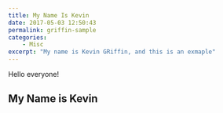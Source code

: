 ```yaml
---
title: My Name Is Kevin
date: 2017-05-03 12:50:43
permalink: griffin-sample
categories:
    - Misc
excerpt: "My name is Kevin GRiffin, and this is an exmaple"
---
```


Hello everyone!

## My Name is Kevin
